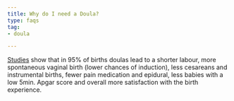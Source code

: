 ```yaml
---
title: Why do I need a Doula?
type: faqs
tag:
- doula

---
```

[Studies](https://pubmed.ncbi.nlm.nih.gov/23076901/) show that in 95% of births doulas lead to a shorter labour, more spontaneous vaginal birth (lower chances of induction), less cesareans and instrumental births, fewer pain medication and epidural, less babies with a low 5min. Apgar score and overall more satisfaction with the birth experience.
